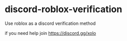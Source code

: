 # discord-roblox-verification
Use roblox as a discord verification method

if you need help join https://discord.gg/xolo
